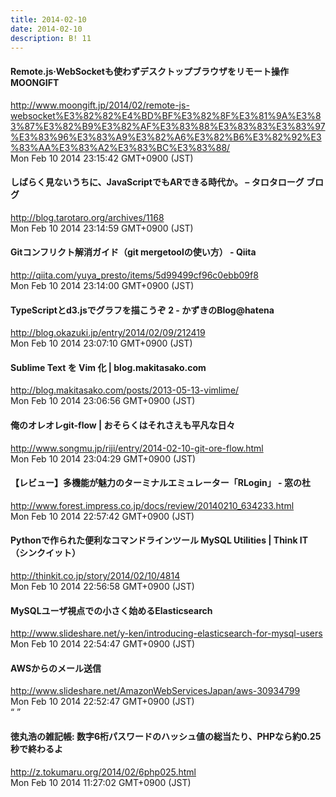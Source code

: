 ```yaml
---
title: 2014-02-10
date: 2014-02-10
description: B! 11
---
```


#### Remote.js·WebSocketも使わずデスクトップブラウザをリモート操作 MOONGIFT
http://www.moongift.jp/2014/02/remote-js-websocket%E3%82%82%E4%BD%BF%E3%82%8F%E3%81%9A%E3%83%87%E3%82%B9%E3%82%AF%E3%83%88%E3%83%83%E3%83%97%E3%83%96%E3%83%A9%E3%82%A6%E3%82%B6%E3%82%92%E3%83%AA%E3%83%A2%E3%83%BC%E3%83%88/<br>
Mon Feb 10 2014 23:15:42 GMT+0900 (JST)<br>


#### しばらく見ないうちに、JavaScriptでもARできる時代か。 – タロタローグ ブログ
http://blog.tarotaro.org/archives/1168<br>
Mon Feb 10 2014 23:14:59 GMT+0900 (JST)<br>


#### Gitコンフリクト解消ガイド（git mergetoolの使い方） - Qiita
http://qiita.com/yuya_presto/items/5d99499cf96c0ebb09f8<br>
Mon Feb 10 2014 23:14:00 GMT+0900 (JST)<br>


#### TypeScriptとd3.jsでグラフを描こうぞ 2 - かずきのBlog@hatena
http://blog.okazuki.jp/entry/2014/02/09/212419<br>
Mon Feb 10 2014 23:07:10 GMT+0900 (JST)<br>


#### Sublime Text を Vim 化 | blog.makitasako.com
http://blog.makitasako.com/posts/2013-05-13-vimlime/<br>
Mon Feb 10 2014 23:06:56 GMT+0900 (JST)<br>


#### 俺のオレオレgit-flow | おそらくはそれさえも平凡な日々
http://www.songmu.jp/riji/entry/2014-02-10-git-ore-flow.html<br>
Mon Feb 10 2014 23:04:29 GMT+0900 (JST)<br>


#### 【レビュー】多機能が魅力のターミナルエミュレーター「RLogin」 - 窓の杜
http://www.forest.impress.co.jp/docs/review/20140210_634233.html<br>
Mon Feb 10 2014 22:57:42 GMT+0900 (JST)<br>


#### Pythonで作られた便利なコマンドラインツール MySQL Utilities | Think IT（シンクイット）
http://thinkit.co.jp/story/2014/02/10/4814<br>
Mon Feb 10 2014 22:56:58 GMT+0900 (JST)<br>


#### MySQLユーザ視点での小さく始めるElasticsearch
http://www.slideshare.net/y-ken/introducing-elasticsearch-for-mysql-users<br>
Mon Feb 10 2014 22:54:47 GMT+0900 (JST)<br>


#### AWSからのメール送信
http://www.slideshare.net/AmazonWebServicesJapan/aws-30934799<br>
Mon Feb 10 2014 22:52:47 GMT+0900 (JST)<br>
“ ”


#### 徳丸浩の雑記帳: 数字6桁パスワードのハッシュ値の総当たり、PHPなら約0.25秒で終わるよ
http://z.tokumaru.org/2014/02/6php025.html<br>
Mon Feb 10 2014 11:27:02 GMT+0900 (JST)<br>


